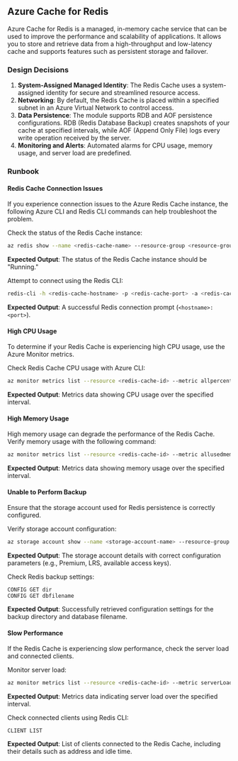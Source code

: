 ## Azure Cache for Redis

Azure Cache for Redis is a managed, in-memory cache service that can be used to improve the performance and scalability of applications. It allows you to store and retrieve data from a high-throughput and low-latency cache and supports features such as persistent storage and failover.

### Design Decisions

1. **System-Assigned Managed Identity**: The Redis Cache uses a system-assigned identity for secure and streamlined resource access.
2. **Networking**: By default, the Redis Cache is placed within a specified subnet in an Azure Virtual Network to control access.
3. **Data Persistence**: The module supports RDB and AOF persistence configurations. RDB (Redis Database Backup) creates snapshots of your cache at specified intervals, while AOF (Append Only File) logs every write operation received by the server.
4. **Monitoring and Alerts**: Automated alarms for CPU usage, memory usage, and server load are predefined.

### Runbook

#### Redis Cache Connection Issues

If you experience connection issues to the Azure Redis Cache instance, the following Azure CLI and Redis CLI commands can help troubleshoot the problem.

Check the status of the Redis Cache instance:

```sh
az redis show --name <redis-cache-name> --resource-group <resource-group-name>
```

**Expected Output**: The status of the Redis Cache instance should be "Running."

Attempt to connect using the Redis CLI:

```sh
redis-cli -h <redis-cache-hostname> -p <redis-cache-port> -a <redis-cache-password>
```

**Expected Output**: A successful Redis connection prompt (`<hostname>:<port>`).

#### High CPU Usage

To determine if your Redis Cache is experiencing high CPU usage, use the Azure Monitor metrics.

Check Redis Cache CPU usage with Azure CLI:

```sh
az monitor metrics list --resource <redis-cache-id> --metric allpercentprocessortime --interval PT1H
```

**Expected Output**: Metrics data showing CPU usage over the specified interval.

#### High Memory Usage

High memory usage can degrade the performance of the Redis Cache. Verify memory usage with the following command:

```sh
az monitor metrics list --resource <redis-cache-id> --metric allusedmemorypercentage --interval PT1H
```

**Expected Output**: Metrics data showing memory usage over the specified interval.

#### Unable to Perform Backup

Ensure that the storage account used for Redis persistence is correctly configured.

Verify storage account configuration:

```sh
az storage account show --name <storage-account-name> --resource-group <resource-group-name>
```

**Expected Output**: The storage account details with correct configuration parameters (e.g., Premium, LRS, available access keys).

Check Redis backup settings:

```redis
CONFIG GET dir
CONFIG GET dbfilename
```

**Expected Output**: Successfully retrieved configuration settings for the backup directory and database filename.

#### Slow Performance

If the Redis Cache is experiencing slow performance, check the server load and connected clients.

Monitor server load:

```sh
az monitor metrics list --resource <redis-cache-id> --metric serverLoad --interval PT1H
```

**Expected Output**: Metrics data indicating server load over the specified interval.

Check connected clients using Redis CLI:

```redis
CLIENT LIST
```

**Expected Output**: List of clients connected to the Redis Cache, including their details such as address and idle time.

